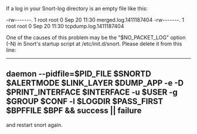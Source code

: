 If a log in your Snort-log directory is an empty file like this:

-rw-------. 1 root  root     0 Sep 20 11:30 merged.log.1411187404
-rw-------. 1 root  root     0 Sep 20 11:30 tcpdump.log.1411187404


One of the causes of this problem may be the "$NO_PACKET_LOG" option (-N)  in Snort's startup script at /etc/init.d/snort.
Please delete it from this line:

------------------
 daemon --pidfile=$PID_FILE $SNORTD $ALERTMODE $LINK_LAYER $DUMP_APP -e -D $PRINT_INTERFACE $INTERFACE -u $USER 
 -g $GROUP $CONF -l $LOGDIR $PASS_FIRST $BPFFILE $BPF && success || failure
------------------


and restart snort again.
